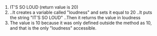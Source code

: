 1. IT'S SO LOUD (return value is 20)
2. ..It creates a variable called "loudness" and sets it equal to 20
..It puts the string "IT'S SO LOUD"
..Then it returns the value in loudness
3. The value is 10 because it was only defined outside the method as 10, and that is the only "loudness" accessible.
